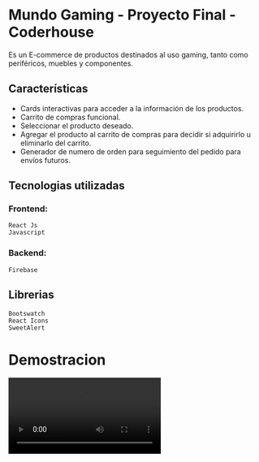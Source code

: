 # Mundo Gaming - Proyecto Final - Coderhouse

Es un E-commerce de productos destinados al uso gaming, tanto como periféricos, muebles y componentes.

## Características

- Cards interactivas para acceder a la información de los productos.
- Carrito de compras funcional.
- Seleccionar el producto deseado.
- Agregar el producto al carrito de compras para decidir si adquirirlo u eliminarlo del carrito.
- Generador de numero de orden para seguimiento del pedido para envíos futuros.

## Tecnologias utilizadas
### Frontend:
    React Js
    Javascript
### Backend:
    Firebase

## Librerias
    Bootswatch
    React Icons
    SweetAlert
    
# Demostracion

![Demostracion](https://firebasestorage.googleapis.com/v0/b/mundogaming-99abe.appspot.com/o/Sin%20t%C3%ADtulo.mp4?alt=media&token=bfdfcdea-2b21-4d03-89d2-f65e8ff2abc1)

